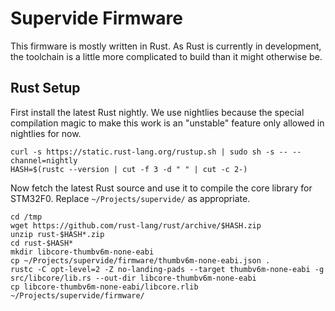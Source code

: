 # Supervide Firmware

This firmware is mostly written in Rust. As Rust is currently in development, 
the toolchain is a little more complicated to build than it might otherwise be.

## Rust Setup

First install the latest Rust nightly. We use nightlies because the special compilation magic to make this work is an "unstable" feature only allowed in nightlies for now.

    curl -s https://static.rust-lang.org/rustup.sh | sudo sh -s -- --channel=nightly
    HASH=$(rustc --version | cut -f 3 -d " " | cut -c 2-)

Now fetch the latest Rust source and use it to compile the core library for STM32F0. Replace `~/Projects/supervide/` as appropriate.

    cd /tmp
    wget https://github.com/rust-lang/rust/archive/$HASH.zip
    unzip rust-$HASH*.zip
    cd rust-$HASH*
    mkdir libcore-thumbv6m-none-eabi
    cp ~/Projects/supervide/firmware/thumbv6m-none-eabi.json .
    rustc -C opt-level=2 -Z no-landing-pads --target thumbv6m-none-eabi -g src/libcore/lib.rs --out-dir libcore-thumbv6m-none-eabi
    cp libcore-thumbv6m-none-eabi/libcore.rlib ~/Projects/supervide/firmware/

